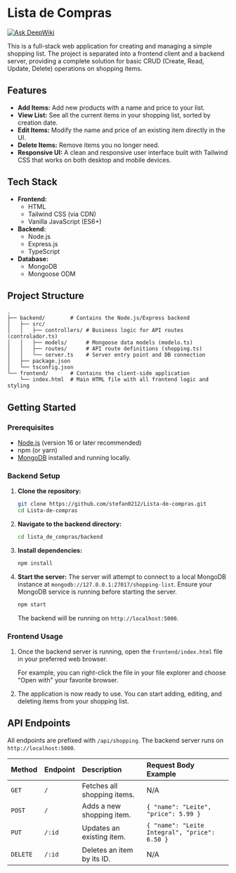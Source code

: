 # Lista de Compras

[![Ask DeepWiki](https://devin.ai/assets/askdeepwiki.png)](https://deepwiki.com/Stefan0212/Lista-de-compras.git)

This is a full-stack web application for creating and managing a simple shopping list. The project is separated into a frontend client and a backend server, providing a complete solution for basic CRUD (Create, Read, Update, Delete) operations on shopping items.

## Features

-   **Add Items:** Add new products with a name and price to your list.
-   **View List:** See all the current items in your shopping list, sorted by creation date.
-   **Edit Items:** Modify the name and price of an existing item directly in the UI.
-   **Delete Items:** Remove items you no longer need.
-   **Responsive UI:** A clean and responsive user interface built with Tailwind CSS that works on both desktop and mobile devices.

## Tech Stack

-   **Frontend:**
    -   HTML
    -   Tailwind CSS (via CDN)
    -   Vanilla JavaScript (ES6+)
-   **Backend:**
    -   Node.js
    -   Express.js
    -   TypeScript
-   **Database:**
    -   MongoDB
    -   Mongoose ODM

## Project Structure

```
.
├── backend/        # Contains the Node.js/Express backend
│   ├── src/
│   │   ├── controllers/ # Business logic for API routes (controlador.ts)
│   │   ├── models/      # Mongoose data models (modelo.ts)
│   │   ├── routes/      # API route definitions (shopping.ts)
│   │   └── server.ts    # Server entry point and DB connection
│   ├── package.json
│   └── tsconfig.json
└── frontend/       # Contains the client-side application
    └── index.html  # Main HTML file with all frontend logic and styling
```

## Getting Started

### Prerequisites

-   [Node.js](https://nodejs.org/) (version 16 or later recommended)
-   npm (or yarn)
-   [MongoDB](https://www.mongodb.com/try/download/community) installed and running locally.

### Backend Setup

1.  **Clone the repository:**
    ```sh
    git clone https://github.com/stefan0212/Lista-de-compras.git
    cd Lista-de-compras
    ```

2.  **Navigate to the backend directory:**
    ```sh
    cd lista_de_compras/backend
    ```

3.  **Install dependencies:**
    ```sh
    npm install
    ```

4.  **Start the server:**
    The server will attempt to connect to a local MongoDB instance at `mongodb://127.0.0.1:27017/shopping-list`. Ensure your MongoDB service is running before starting the server.
    ```sh
    npm start
    ```
    The backend will be running on `http://localhost:5000`.

### Frontend Usage

1.  Once the backend server is running, open the `frontend/index.html` file in your preferred web browser.

    For example, you can right-click the file in your file explorer and choose "Open with" your favorite browser.

2.  The application is now ready to use. You can start adding, editing, and deleting items from your shopping list.

## API Endpoints

All endpoints are prefixed with `/api/shopping`. The backend server runs on `http://localhost:5000`.

| Method | Endpoint | Description | Request Body Example |
| :--- | :--- | :--- | :--- |
| `GET` | `/` | Fetches all shopping items. | N/A |
| `POST` | `/` | Adds a new shopping item. | `{ "name": "Leite", "price": 5.99 }` |
| `PUT` | `/:id` | Updates an existing item. | `{ "name": "Leite Integral", "price": 6.50 }` |
| `DELETE` | `/:id` | Deletes an item by its ID. | N/A |
